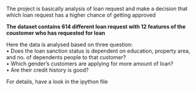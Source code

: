 The project is basically analysis of loan request and make a decision that which loan request has a higher chance of getting approved 

<b>The dataset contains 614 different loan request with 12 features of the coustomer who has requested for loan</b>

<p>
Here the data is analysed based on three question:<br>
•	Does the loan sanction status is dependent on education, property area, and no. of dependents people to that customer?<br>
•	Which gender’s customers are applying for more amount of loan?<br>
•	Are their credit history is good?<br>
</p>

For details, have a look in the ipython file
